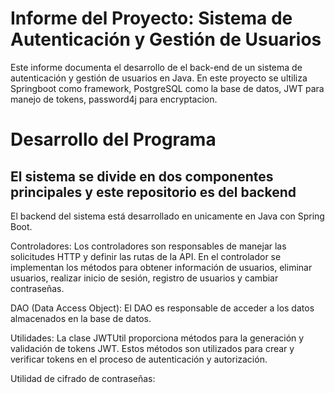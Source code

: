 <h1>Informe del Proyecto: Sistema de Autenticación y Gestión de Usuarios</h1>
Este informe documenta el desarrollo de el back-end de un sistema de autenticación y gestión de usuarios en Java. En este proyecto se ultiliza Springboot como framework, PostgreSQL como la base de datos, JWT para manejo de tokens, password4j para encryptacion. 


<h1>Desarrollo del Programa</h1>
<h2>El sistema se divide en dos componentes principales y este repositorio es del backend</h2>

El backend del sistema está desarrollado en unicamente en Java con Spring Boot.

Controladores: Los controladores son responsables de manejar las solicitudes HTTP y definir las rutas de la API. En el controlador se implementan los métodos para obtener información de usuarios, eliminar usuarios, realizar inicio de sesión, registro de usuarios y cambiar contraseñas.

DAO (Data Access Object): El DAO es responsable de acceder a los datos almacenados en la base de datos. 

Utilidades: La clase JWTUtil proporciona métodos para la generación y validación de tokens JWT. Estos métodos son utilizados para crear y verificar tokens en el proceso de autenticación y autorización.

Utilidad de cifrado de contraseñas: 
